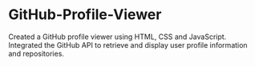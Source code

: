 # GitHub-Profile-Viewer
Created a GitHub profile viewer using HTML, CSS and JavaScript.
Integrated the GitHub API to retrieve and display user profile information and repositories.
